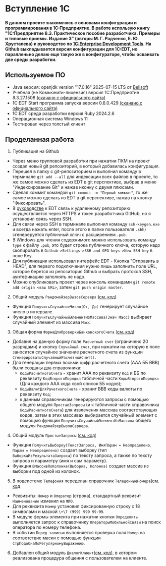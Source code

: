 # Вступление 1С
#### В данном проекте знакомлюсь с основами конфигурации и программирования в 1С:Предприятие. В работе использую книгу "1C:Предприятие 8.3. Практическое пособие разработчика. Примеры и типовые приемы. Издание 3" (авторы М. Г. Радченко, Е. Ю. Хрусталева) и руководство по [1C:Enterprise Development Tools](https://its.1c.ru/db/edtdoc). На Github выкладывается версия конфигурации для 1С:EDT, но паралленьно делаю еще такую же в конфигураторе, чтобы осваивать две среды разработки.
## Используемое ПО
- Java версия: openjdk version "17.0.16" 2025-07-15 LTS от [Bellsoft](https://github.com/bell-sw/Liberica/releases)
- Учебная (не Комьюнити-лицензия) версия 1С:Предприятие 8.3.27.1508 [(скачано с официального сайта)](https://v8.1c.ru/podderzhka-i-obuchenie/uchebnye-versii/distributiv-1s-predpriyatie-8-3-versiya-dlya-obucheniya-programmirovaniyu/)
- 1С:EDT Start программа запуска версии 0.8.0.429 [(скачано с официального сайта)](https://edt.1c.ru/)
- 1C:EDT среда разработки версия Ruby 2024.2.6
- Операционная система Windows 11
- Тестировал через толстый клиент

## Проделанная работа
1. Публикация на Github
- Через меню групповой разработки при нажатии ПКМ на проект создал новый git репозиторий, в который добавилась конфигурация.
- Перешел в папку с git-репозиторием и выполнил команду в терминале `git add --all` для индексации всех файлов в проекте, то же самое можно сделать из EDT в git перспективе, выбрав в меню "Индексирование Git" и нажав иконку с двумя плюсами.
- Сделал коммит командой `git commit -m "Первый коммит"`, то же самое можно сделать из EDT в git перспективе, нажав на кнопку "Фиксировать".
- В [руководстве](https://its.1c.ru/db/edtdoc#content:263:hdoc) к EDT связь к удаленному репозиторию осуществляется через HTTPS и токен разработчика GitHub, но я установил связь через SSH.
- Для связи через SSH в терминале выполнил команду `ssh-keygen.exe` и всегда нажать enter, после этого в папке пользователя `.shh/` сгенереруется публичный ключ с расширением `.pub`.
- В Windows для чтения содержимого можно использовать команду `type` к файлу `.pub`, это будет строка публичного ключа, которую надо скопировать в `Github->Settings->SSH and GPG keys->New SSH key` в поле Key.
- Для публикации использовал интерфейс EDT - Кнопка "Отправить в HEAD", для первого подключения нужно лишь заполнить поле URL, которое берется из репозитория Github и выбрать протокол SSH, аунтефикацию заполнять не надо.
- Можно опубликовать проект через консоль командами `git remote add origin <ваш URL>`, затем `git push origin master`.
2. Общий модуль `РандомайзерВызовСервера` ([см. код](https://github.com/MaxDSC/intro_1c/blob/develop/ТестоваяКонфигурация1/src/CommonModules/РандомайзерВызовСервера/Module.bsl))
  - Функция `ПолучитьСлучайноеЧисло(От, До)` генерирует случайное число в интервале.
  - Функция `ПолучитьСлучайныйЭлементИзМассива(Знач Масс)` выбирает случайный элемент из массива `Масс`.
3. Общая форма `ФормаДляПроверкиБанковскогоСчета` ([см. код](https://github.com/MaxDSC/intro_1c/blob/develop/ТестоваяКонфигурация1/src/CommonForms/ФормаДляПроверкиБанковскогоСчета/Module.bsl))
  - Добавил на данную форму поле `Расчетный счет` (ограничено 20 разрядами) и кнопку `Случайный счет`, при нажатии на которую в поле заносится случайное значение расчетного счета из функции `СгенерироватьСлучайныйРасчетныйСчет()`.
  - Для генерации первых восьми цифр расчетного счета (ААА ББ ВВВ) были созданы два справочника: 
    - `КодыРасчетногоСчета` - хранит ААА по реквизиту `Код` и ББ по реквизиту `КодВторогоПорядка` табличной части `КодыВторогоПорядка` (Для каждого ААА кода свой список ББ кодов);
	- `КодыВалютДляРачетногоСчета` - хранит ВВВ коды валюты по реквизиту `Код`;
	- к данным справочникам генерируются запросы с помощью общего модуля `ПростыеЗапросы`  (и к табличной части справочника `КодыРасчетногоСчета`) для извлечения массива соответствующих кодов, затем в этих масcивах выбирается случайный элемент с помощью функции `ПолучитьСлучайныйЭлементИзМассива` общего модуля `РандомайзерВызовСервера`.	
4. Общий модуль `ПростыеЗапросы` ([см. код](https://github.com/MaxDSC/intro_1c/blob/develop/ТестоваяКонфигурация1/src/CommonModules/ПростыеЗапросы/Module.bsl))
  - Функция `ПолучитьВыборку(ТекстЗапроса, ИмяПарам = Неопределено, Парам = Неопределено)` создает выборку (тип `ВыборкаИзРезультатаЗапроса`) по тексту запроса, а также по тексту запроса и параметру (имя и сам параметр).
  - Функция `ВМассивПоКолонке(Выборка, Колонка)` создает массив из выборки под одной из колонок.
5. В подсистеме `Телефония` переделан справочник `ТелефонныеНомера`([см. код](https://github.com/MaxDSC/intro_1c/blob/develop/ТестоваяКонфигурация1/src/Catalogs/ТелефонныеНомера/Forms/ФормаЭлемента/Module.bsl)
  - Реквизиты: `Номер` и `Оператор` (строка), стандартный реквизит `Наименование` изменил на `ФИО`.
  - Для реквизита `Номер` установил фиксированную строку с 18 символами и маской `\+\7 (999) 999 99-99`.
  - В модуле формы элемента при нажатии кнопки `Определить` выполняется запрос к справочнику  `ОператорыМобильнойСвязи` на поиск оператора по номеру телефона.
  - В событии `Перед записью` выполняется проверка поля `Номер` на соответствие маски с помощью функции `СтрПодобнаПоРегулярномуВыражению`.
6. Добавлен общий модуль `ДиалогКлиент`([см. код](https://github.com/MaxDSC/intro_1c/blob/develop/ТестоваяКонфигурация1/src/CommonModules/ДиалогКлиент/Module.bsl)), в котором реализована процедура общения с пользователем на клиенте.
